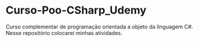 # Curso-Poo-CSharp_Udemy
Curso complementar de programação orientada a objeto da linguagem C#. Nesse repositório colocarei minhas atividades.
